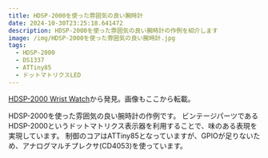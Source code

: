 ```yaml
---
title: HDSP-2000を使った雰囲気の良い腕時計
date: 2024-10-30T23:25:18.641472
description: HDSP-2000を使った雰囲気の良い腕時計の作例を紹介します
image: /img/HDSP-2000を使った雰囲気の良い腕時計.jpg
tags:
  - HDSP-2000
  - DS1337
  - ATTiny85
  - ドットマトリクスLED
---
```

[HDSP-2000 Wrist Watch](https://hackaday.io/project/197471-hdsp-2000-wrist-watch)から発見。画像もここから転載。

HDSP-2000を使った雰囲気の良い腕時計の作例です。
ビンテージパーツであるHDSP-2000というドットマトリクス表示器を利用することで、味のある表現を実現しています。
制御のコアはATTiny85となっていますが、GPIOが足りないため、アナログマルチプレクサ(CD4053)を使っています。




